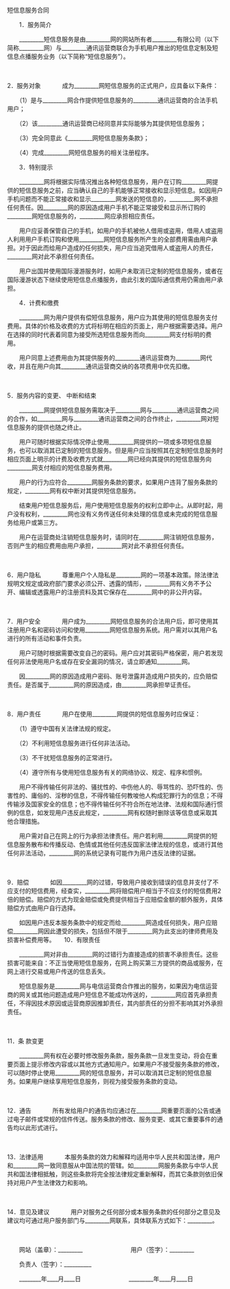 



短信息服务合同



 

　　1．服务简介

　　_________短信息服务是由_________网的网站所有者_________有限公司（以下简称_________网）与_________通讯运营商联合为手机用户推出的短信息定制及短信息点播服务业务（以下简称“短信息服务”）。

　　

2．服务对象
　　
　成为_________网短信息服务的正式用户，应具备以下条件：

　　（1）是与_________网合作提供短信息服务的_________通讯运营商的合法手机用户；

　　（2）该_________通讯运营商已经同意并实际能够为其提供短信息服务；

　　（3）完全同意此《_________网短信息服务条款》；

　　（4）完成_________网短信息服务的相关注册程序。　　

　　3．特别提示

　　_________网将根据实际情况推出各种短信息服务，用户在订购_________网提供的短信息服务之前，应当确认自己的手机能够正常接收和显示短信息。如因用户手机问题而不能正常接收和显示_________网发送的短信息的，_________网不承担任何责任。因_________网的原因造成用户手机不能正常接受和显示所订购的_________网短信息服务的，_________网应承担相应责任。

　　用户应妥善保管自己的手机，如用户的手机被他人借用或盗用，借用人或盗用人利用用户手机订购和使用_________网短信息服务所产生的全部费用需由用户承担。对于因此而给用户造成的任何损失，用户应当追究借用人或盗用人的责任，_________网对此不承担任何责任。

　　用户出国并使用国际漫游服务时，如用户未取消已定制的短信息服务，或者在国际漫游状态下继续使用短信息点播服务，由此引发的国际通信费用仍需由用户承担。　　

　　4．计费和缴费

　　_________网为用户提供有偿短信息服务，用户应为其使用的短信息服务支付费用。具体的价格及收费的方式将标明在相应的页面上，用户根据需要选择。用户在选择的同时代表着同意为接受所选短信息服务而向_________网支付标明的费用。

　　用户同意上述费用由为其提供服务的_________通讯运营商为_________网代收，并且在用户向其_________通讯运营商交纳的各项费用中优先扣缴。

　　

5．服务内容的变更、
中断和结束

　　_________网提供短信息服务需取决于_________网与_________通讯运营商之间的合作，如_________网与_________通讯运营商之间的合作终止，_________网对短信息服务的提供也随之终止。

　　用户可随时根据实际情况停止使用_________网提供的一项或多项短信息服务，也可以取消其已定制的短信息服务。但是用户应当按照其在定制短信息服务时相应页面上明示的计费及收费方式就_________网已经向其提供的短信息服务向_________网支付相应的短信息服务费用。

　　用户的行为应符合_________网服务条款的要求，如果用户违背了服务条款的规定，_________网有权中断对其提供短信息服务。

　　结束用户短信息服务后，用户使用短信息服务的权利立即中止。从即时起，用户没有权利，_________网也没有义务传送任何未处理的信息或未完成的短信息服务给用户或第三方。

　　用户在运营商处注销短信息服务时，请同时在_________网注销短信息服务，否则产生的相应费用由用户承担，_________网对此不承担任何责任。

　　

6．用户隐私
　　
　尊重用户个人隐私是_________网的一项基本政策。除法律法规明文规定或政府部门要求必须公开、透露的情形，_________网有义务不予公开、编辑或透露用户的注册资料及其它保存在_________网中的非公开内容。

　　

7．用户安全
　　
　用户成为_________网短信息服务的合法用户后，即可使用其注册用户名和密码访问和使用_________网短信息服务系统。用户需对以其用户名进行的所有活动和事件负责。

　　用户可随时根据需要改变自己的密码。用户应对其密码严格保密，用户若发现任何非法使用用户名或存在安全漏洞的情况，请立即通知_________网。

　　因_________网的原因造成用户密码、账号泄露并造成用户损失的，应负赔偿责任。是否属于_________网的原因造成，由_________网承担举证责任。

　　

8．用户责任
　　
　用户在使用_________网提供的短信息服务时应保证：

　　（1）遵守中国有关法律法规的规定。

　　（2）不利用短信息服务进行任何非法活动。

　　（3）不干扰短信息服务的正常进行。

　　（4）遵守所有与使用短信息服务有关的网络协议、规定、程序和惯例。

　　用户不得传输任何非法的、骚扰性的、中伤他人的、辱骂性的、恐吓性的、伤害性的、庸俗的、淫秽的信息，不得传输任何教唆他人构成犯罪行为的信息；不得传输涉及国家安全的信息；也不得传输任何不符合所在地法律、法规和国际通行惯例的信息，如发现用户违反此规定，_________网有权随时删除该等信息或采取其他合理措施。

　　用户需对自己在网上的行为承担法律责任。用户若利用_________网提供的短信息服务散布和传播反动、色情或其他任何违反国家法律法规的信息，或进行其他任何非法活动，_________网的系统记录有可能作为用户违反法律的证据。

　　

9．赔偿
　　
　如因_________网的过错，导致用户接收到错误的信息并支付了不应支付的短信费用，经查实，_________网将赔偿用户相当于不应支付的短信费用2倍的赔偿。赔偿的方式为现金赔偿或免费提供相当于应赔偿金额的额外服务，具体赔偿方式由用户自行选择。

　　如因用户违反本服务条款中的规定而给_________网造成任何损失，用户应赔偿_________网因此遭受的损失，包括但不限于_________网为此支出的律师费用及损害补偿费用等。　　10．有限责任

　　_________网对非由_________网的过错行为直接造成的损害不承担责任。这些损害可能来自：不正当使用短信息服务，在网上购买第三方提供的商品或服务，在网上进行交易或用户传送的信息丢失。

　　短信息服务是_________网与电信运营商合作推出的服务，如果因为电信运营商的网关或其他问题造成用户短信息不能成功传送的，_________网应首先承担责任，不得因技术原因或运营商原因推卸责任，其内部责任的分担不影响其对外承担责任。

　　

11．条
款变更

　　_________网有权在必要时修改服务条款，服务条款一旦发生变动，将会在重要页面上提示修改内容或以其他方式通知用户。如果用户不接受服务条款的修改，可以随时停止使用_________网的短信息服务，并可以取消其已定制的短信息服务。如果用户继续享用短信息服务，则视为接受服务条款的变动。

　　

12．通告
　　
　所有发给用户的通告均应通过在_________网重要页面的公告或通过电子邮件或常规的信件传送。服务条款的修改、服务变更、或其它重要事件的通告均以此形式进行。

　　

13．法律适用
　　
　本服务条款的效力和解释均适用中华人民共和国法律，用户和_________网一致同意服从中国法院的管辖。如_________网服务条款与中华人民共和国法律相抵触，则这些条款将完全按法律规定重新解释，而其它条款则依旧保持对用户产生法律效力和影响。

　　

14．意见及建议
　　
　用户对服务之任何部分或本服务条款的任何部分之意见及建议均可通过用户服务部门与_________网联系，具体联系方式如下：_________。　　

　　

　　网站（盖章）：_________　　　　　　　　用户（签字）：_________　　

　　负责人（签字）：__________

　　________年____月____日　　　　　　　　_________年____月____日